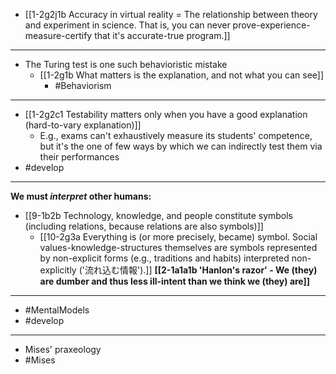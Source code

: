 - [[1-2g2j1b Accuracy in virtual reality = The relationship between theory and experiment in science. That is, you can never prove-experience-measure-certify that it's accurate-true program.]]
---
- The Turing test is one such behavioristic mistake
  - [[1-2g1b What matters is the explanation, and not what you can see]]
    - #Behaviorism
---
- [[1-2g2c1 Testability matters only when you have a good explanation (hard-to-vary explanation)]]
  - E.g., exams can't exhaustively measure its students' competence, but it's the one of few ways by which we can indirectly test them via their performances
- #develop
---
**We must *interpret* other humans:**
- [[9-1b2b Technology, knowledge, and people constitute symbols (including relations, because relations are also symbols)]]
  - [[10-2g3a Everything is (or more precisely, became) symbol. Social values-knowledge-structures themselves are symbols represented by non-explicit forms (e.g., traditions and habits) interpreted non-explicitly ('流れ込む情報').]]
**[[2-1a1a1b 'Hanlon's razor' - We (they) are dumber and thus less ill-intent than we think we (they) are]]**
---
- #MentalModels
- #develop
---
- Mises' praxeology
- #Mises
